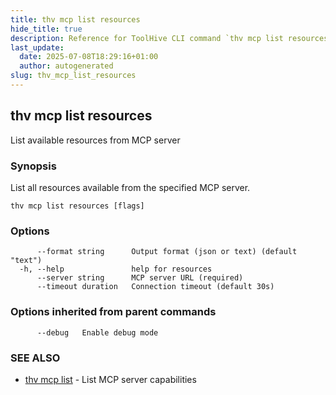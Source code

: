 ```yaml
---
title: thv mcp list resources
hide_title: true
description: Reference for ToolHive CLI command `thv mcp list resources`
last_update:
  date: 2025-07-08T18:29:16+01:00
  author: autogenerated
slug: thv_mcp_list_resources
---
```


## thv mcp list resources

List available resources from MCP server

### Synopsis

List all resources available from the specified MCP server.

```
thv mcp list resources [flags]
```

### Options

```
      --format string      Output format (json or text) (default "text")
  -h, --help               help for resources
      --server string      MCP server URL (required)
      --timeout duration   Connection timeout (default 30s)
```

### Options inherited from parent commands

```
      --debug   Enable debug mode
```

### SEE ALSO

* [thv mcp list](thv_mcp_list.md)	 - List MCP server capabilities

